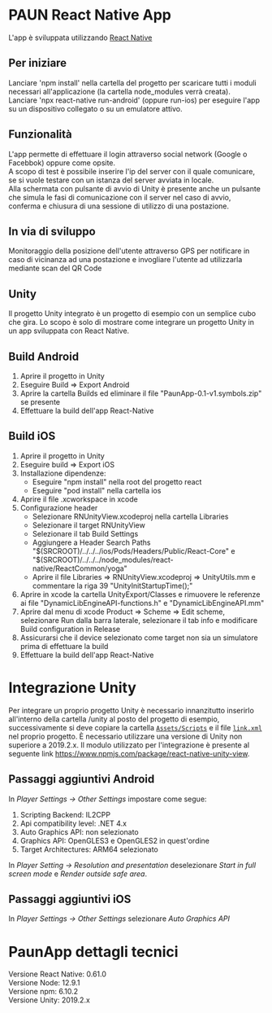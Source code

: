 # PAUN React Native App 

L'app è sviluppata utilizzando [React Native](https://facebook.github.io/react-native/)

## Per iniziare
Lanciare 'npm install' nella cartella del progetto per scaricare tutti i moduli necessari all'applicazione (la cartella node_modules verrà creata).  
Lanciare 'npx react-native run-android' (oppure run-ios) per eseguire l'app su un dispositivo collegato o su un emulatore attivo.  

## Funzionalità
L'app permette di effettuare il login attraverso social network (Google o Facebbok) oppure come opsite.  
A scopo di test è possibile inserire l'ip del server con il quale comunicare, se si vuole testare con un istanza del server avviata in locale.  
Alla schermata con pulsante di avvio di Unity è presente anche un pulsante che simula le fasi di comunicazione con il server nel caso di avvio, conferma e chiusura di una sessione di utilizzo di una postazione.  

## In via di sviluppo
Monitoraggio della posizione dell'utente attraverso GPS per notificare in caso di vicinanza ad una postazione e invogliare l'utente ad utilizzarla mediante scan del QR Code

## Unity
Il progetto Unity integrato è un progetto di esempio con un semplice cubo che gira. Lo scopo è solo di mostrare come integrare un progetto Unity in un app sviluppata con React Native.

## Build Android
1. Aprire il progetto in Unity
1. Eseguire Build => Export Android
1. Aprire la cartella Builds ed eliminare il file "PaunApp-0.1-v1.symbols.zip" se presente
1. Effettuare la build dell'app React-Native

## Build iOS
1. Aprire il progetto in Unity
1. Eseguire build => Export iOS
1. Installazione dipendenze: 
	* Eseguire "npm install" nella root del progetto react
	* Eseguire "pod install" nella cartella ios
1. Aprire il file .xcworkspace in xcode
1. Configurazione header
	* Selezionare RNUnityView.xcodeproj nella cartella Libraries
	* Selezionare il target RNUnityView
	* Selezionare il tab Build Settings
	* Aggiungere a Header Search Paths "$(SRCROOT)/../../../ios/Pods/Headers/Public/React-Core" e "$(SRCROOT)/../../../node_modules/react-native/ReactCommon/yoga"
	* Aprire il file Libraries => RNUnityView.xcodeproj => UnityUtils.mm e commentare la riga 39 "UnityInitStartupTime();"
1. Aprire in xcode la cartella UnityExport/Classes e rimuovere le referenze ai file "DynamicLibEngineAPI-functions.h" e "DynamicLibEngineAPI.mm"
1. Aprire dal menu di xcode Product => Scheme => Edit scheme, selezionare Run dalla barra laterale, selezionare il tab info e modificare Build configuration in Release
1. Assicurarsi che il device selezionato come target non sia un simulatore prima di effettuare la build
1. Effettuare la build dell'app React-Native

# Integrazione Unity
Per integrare un proprio progetto Unity è necessario innanzitutto inserirlo all'interno della cartella /unity al posto del progetto di esempio, successivamente si deve copiare la cartella [`Assets/Scripts`](https://github.com/ZioPepito/PaunApp/tree/master/unity/IntegrationSample/Assets/Scripts) e il file [`link.xml`](https://github.com/ZioPepito/PaunApp/blob/master/unity/IntegrationSample/Assets/link.xml) nel proprio progetto. È necessario utilizzare una versione di Unity non superiore a 2019.2.x. Il modulo utilizzato per l'integrazione è presente al seguente link https://www.npmjs.com/package/react-native-unity-view.

## Passaggi aggiuntivi Android
In *Player Settings -> Other Settings* impostare come segue:
1. Scripting Backend: IL2CPP
1. Api compatibility level: .NET 4.x
1. Auto Graphics API: non selezionato
1. Graphics API: OpenGLES3 e OpenGLES2 in quest'ordine
1. Target Architectures: ARM64 selezionato

In *Player Setting -> Resolution and presentation* deselezionare *Start in full screen mode* e *Render outside safe area*.

## Passaggi aggiuntivi iOS
In *Player Settings -> Other Settings* selezionare *Auto Graphics API*

# PaunApp dettagli tecnici
Versione React Native: 0.61.0  
Versione Node: 12.9.1  
Versione npm: 6.10.2  
Versione Unity: 2019.2.x
